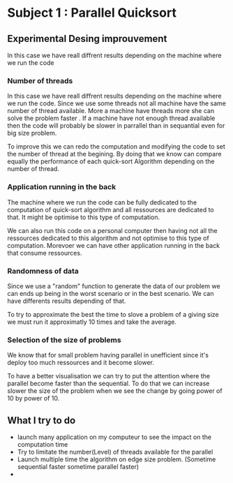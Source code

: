 # Subject 1 : Parallel Quicksort

## Experimental Desing improuvement 

In this case we have reall diffrent results depending on the machine where we run the code

### Number of threads 

In this case we have reall diffrent results depending on the machine where we run the code. Since we use some threads not all machine have the same number of thread available. More a machine have threads more she can solve the problem faster . If a machine have not enough thread available then the code will probably be slower in parrallel than in sequantial even for big size problem. 

To improve this we can redo the computation and modifying the code to set the number of thread at the begining. By doing that we know can compare equally the performance of each quick-sort Algorithm depending on the number of thread. 

### Application running in the back 

The machine where we run the code can be fully dedicated to the computation of quick-sort algorithm and all ressources are dedicated to that. It might be optimise to this type of computation. 

We can also run this code on a personal computer then having not all the ressources dedicated to this algorithm and not optimise to this type of computation. Morevoer we can have other application running in the back that consume ressources. 


### Randomness of data 

Since we use a "random" function to generate the data of our problem we can ends up being in the worst scenario or in the best scenario. We can have differents results depending of that. 

To try to approximate the best the time to slove a problem of a giving size we must run it approximatly 10 times and take the average. 

### Selection of the size of problems 

We know that for small problem having parallel in unefficient since it's deploy too much ressources and it become slower.

To have a better visualisation we can try to put the attention where the parallel become faster than the sequential. 
To do that we can increase slower the size of the problem when we see the change by going power of 10 by power of 10.




## What I try to do 

+ launch many application on my computeur to see the impact on the computation time
+ Try to limitate the number(Level) of threads available for the parallel 
+ Launch multiple time the algorithm on edge size problem. (Sometime sequential faster sometime parallel faster)
+ 





